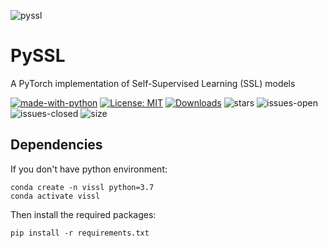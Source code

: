 ![pyssl](https://github.com/giakou4/pyssl/assets/57758089/53a5ee2b-4417-4f8e-ae3a-fba119650c1a)

# PySSL

A PyTorch implementation of Self-Supervised Learning (SSL) models

[![made-with-python](https://img.shields.io/badge/Made%20with-Python-1f425f.svg)](https://www.python.org/)
[![License: MIT](https://img.shields.io/badge/License-MIT-yellow.svg)](https://github.com/giakou4/pyssl/LICENSE)
[![Downloads](https://pepy.tech/badge/pyfeats)](https://pepy.tech/project/pyssl)
![stars](https://img.shields.io/github/stars/giakou4/pyssl.svg)
![issues-open](https://img.shields.io/github/issues/giakou4/pyssl.svg)
![issues-closed](https://img.shields.io/github/issues-closed/giakou4/pyssl.svg)
![size](https://img.shields.io/github/languages/code-size/giakou4/pyssl)

## Dependencies

If you don't have python environment:

```
conda create -n vissl python=3.7
conda activate vissl
```

Then install the required packages:
```
pip install -r requirements.txt
```

